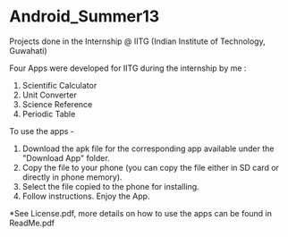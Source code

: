 Android_Summer13
================

Projects done in the Internship @ IITG (Indian Institute of Technology, Guwahati)

Four Apps were developed for IITG during the internship by me :

1. Scientific Calculator
2. Unit Converter
3. Science Reference
4. Periodic Table

To use the apps - 
1. Download the apk file for the corresponding app available under the "Download App" folder.
2. Copy the file to your phone (you can copy the file either in SD card or directly in phone memory).
3. Select the file copied to the phone for installing.
4. Follow instructions.
Enjoy the App.


*See License.pdf,
more details on how to use the apps can be found in ReadMe.pdf
